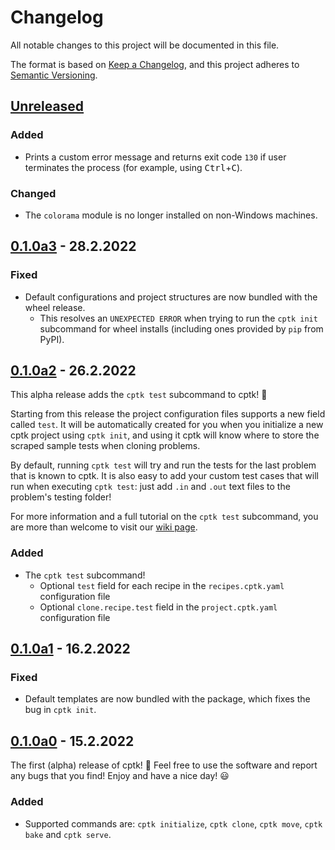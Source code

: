 # Changelog

All notable changes to this project will be documented in this file.

The format is based on [Keep a Changelog](https://keepachangelog.com/en/1.0.0/),
and this project adheres to [Semantic Versioning](https://semver.org/spec/v2.0.0.html).

## [Unreleased]

### Added

- Prints a custom error message and returns exit code `130` if user terminates
  the process (for example, using <kbd>Ctrl</kbd>+<kbd>C</kbd>).


### Changed

- The `colorama` module is no longer installed on non-Windows machines.

## [0.1.0a3] - 28.2.2022

### Fixed

- Default configurations and project structures are now bundled with the wheel
  release.
  - This resolves an `UNEXPECTED ERROR` when trying to run the `cptk init`
    subcommand for wheel installs (including ones provided by `pip` from PyPI).

## [0.1.0a2] - 26.2.2022

This alpha release adds the `cptk test` subcommand to cptk! 🥳

Starting from this release the project configuration files supports a new
field called `test`. It will be automatically created for you when you
initialize a new cptk project using `cptk init`, and using it cptk will know
where to store the scraped sample tests when cloning problems.

By default, running `cptk test` will try and run the tests for the last problem
that is known to cptk. It is also easy to add your custom test cases that will
run when executing `cptk test`: just add `.in` and `.out` text files to the
problem's testing folder!

For more information and a full tutorial on the `cptk test` subcommand,
you are more than welcome to visit our [wiki page](https://github.com/RealA10N/cptk/wiki).

### Added

- The `cptk test` subcommand!
  - Optional `test` field for each recipe in the `recipes.cptk.yaml` configuration file
  - Optional `clone.recipe.test` field in the `project.cptk.yaml` configuration file


## [0.1.0a1] - 16.2.2022

### Fixed

- Default templates are now bundled with the package,
  which fixes the bug in `cptk init`.

## [0.1.0a0] - 15.2.2022

The first (alpha) release of cptk! 🥳
Feel free to use the software and report any bugs that you find!
Enjoy and have a nice day! 😃

### Added

- Supported commands are: `cptk initialize`, `cptk clone`, `cptk move`,
  `cptk bake` and `cptk serve`.

[Unreleased]: https://github.com/RealA10N/cptk/compare/v0.1.0a3...dev
[0.1.0a3]: https://github.com/RealA10N/cptk/releases/tag/v0.1.0a3
[0.1.0a2]: https://github.com/RealA10N/cptk/releases/tag/v0.1.0a2
[0.1.0a1]: https://github.com/RealA10N/cptk/releases/tag/v0.1.0a1
[0.1.0a0]: https://github.com/RealA10N/cptk/releases/tag/v0.1.0a0
